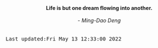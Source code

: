 
<div align="center"><b><span>Life is but one dream flowing into another.</span></b><br><br><i> - Ming-Dao Deng</i></div>
<br><br><kbd>Last updated:Fri May 13 12:33:00 2022</kbd>